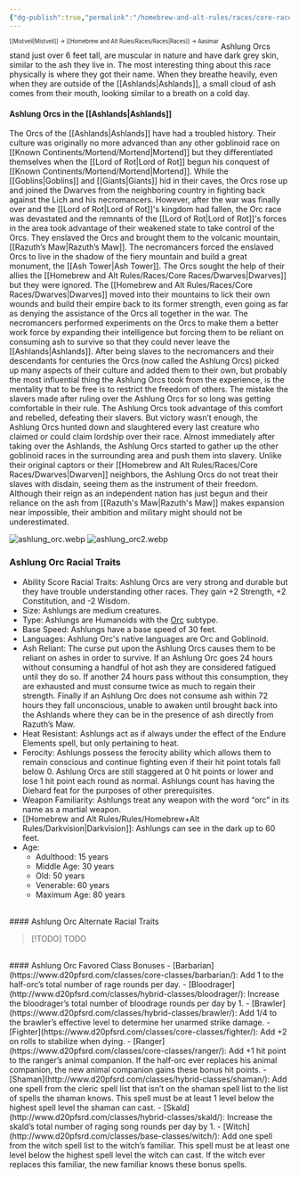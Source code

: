 ```yaml
---
{"dg-publish":true,"permalink":"/homebrew-and-alt-rules/races/core-races/ashlung-orcs/"}
---
```


<sup><sup>[[Mistveil\|Mistveil]] → [[Homebrew and Alt Rules/Races/Races\|Races]] → Aasimar</sup></sup>
Ashlung Orcs stand just over 6 feet tall, are muscular in nature and have dark grey skin, similar to the ash they live in. The most interesting thing about this race physically is where they got their name. When they breathe heavily, even when they are outside of the [[Ashlands\|Ashlands]], a small cloud of ash comes from their mouth, looking similar to a breath on a cold day. 
#### Ashlung Orcs in the [[Ashlands\|Ashlands]]
The Orcs of the [[Ashlands\|Ashlands]] have had a troubled history. Their culture was originally no more advanced than any other goblinoid race on [[Known Continents/Mortend/Mortend\|Mortend]] but they differentiated themselves when the [[Lord of Rot\|Lord of Rot]] begun his conquest of [[Known Continents/Mortend/Mortend\|Mortend]]. While the [[Goblins\|Goblins]] and [[Giants\|Giants]] hid in their caves, the Orcs rose up and joined the Dwarves from the neighboring country in fighting back against the Lich and his necromancers. However, after the war was finally over and the [[Lord of Rot\|Lord of Rot]]'s kingdom had fallen, the Orc race was devastated and the remnants of the [[Lord of Rot\|Lord of Rot]]'s forces in the area took advantage of their weakened state to take control of the Orcs. They enslaved the Orcs and brought them to the volcanic mountain, [[Razuth’s Maw\|Razuth’s Maw]]. The necromancers forced the enslaved Orcs to live in the shadow of the fiery mountain and build a great monument, the [[Ash Tower\|Ash Tower]]. The Orcs sought the help of their allies the [[Homebrew and Alt Rules/Races/Core Races/Dwarves\|Dwarves]] but they were ignored. The [[Homebrew and Alt Rules/Races/Core Races/Dwarves\|Dwarves]] moved into their mountains to lick their own wounds and build their empire back to its former strength, even going as far as denying the assistance of the Orcs all together in the war. The necromancers performed experiments on the Orcs to make them a better work force by expanding their intelligence but forcing them to be reliant on consuming ash to survive so that they could never leave the [[Ashlands\|Ashlands]]. After being slaves to the necromancers and their descendants for centuries the Orcs (now called the Ashlung Orcs) picked up many aspects of their culture and added them to their own, but probably the most influential thing the Ashlung Orcs took from the experience, is the mentality that to be free is to restrict the freedom of others. The mistake the slavers made after ruling over the Ashlung Orcs for so long was getting comfortable in their rule. The Ashlung Orcs took advantage of this comfort and rebelled, defeating their slavers. But victory wasn’t enough, the Ashlung Orcs hunted down and slaughtered every last creature who claimed or could claim lordship over their race. Almost immediately after taking over the Ashlands, the Ashlung Orcs started to gather up the other goblinoid races in the surrounding area and push them into slavery. Unlike their original captors or their [[Homebrew and Alt Rules/Races/Core Races/Dwarves\|Dwarven]] neighbors, the Ashlung Orcs do not treat their slaves with disdain, seeing them as the instrument of their freedom. Although their reign as an independent nation has just begun and their reliance on the ash from [[Razuth's Maw\|Razuth's Maw]] makes expansion near impossible, their ambition and military might should not be underestimated.

![ashlung_orc.webp](/img/user/Attachments/ashlung_orc.webp) ![ashlung_orc2.webp](/img/user/Attachments/ashlung_orc2.webp)

### Ashlung Orc Racial Traits
- Ability Score Racial Traits: Ashlung Orcs are very strong and durable but they have trouble understanding other races. They gain +2 Strength, +2 Constitution, and -2 Wisdom.
- Size: Ashlungs are medium creatures.
- Type: Ashlungs are Humanoids with the [Orc](http://www.d20pfsrd.com/bestiary/rules-for-monsters/creature-types#subtype-orc) subtype.
- Base Speed: Ashlungs have a base speed of 30 feet.
- Languages: Ashlung Orc's native languages are Orc and Goblinoid.
- Ash Reliant: The curse put upon the Ashlung Orcs causes them to be reliant on ashes in order to survive. If an Ashlung Orc goes 24 hours without consuming a handful of hot ash they are considered fatigued until they do so. If another 24 hours pass without this consumption, they are exhausted and must consume twice as much to regain their strength. Finally if an Ashlung Orc does not consume ash within 72 hours they fall unconscious, unable to awaken until brought back into the Ashlands where they can be in the presence of ash directly from Razuth’s Maw. 
- Heat Resistant: Ashlungs act as if always under the effect of the Endure Elements spell, but only pertaining to heat.
- Ferocity: Ashlungs possess the ferocity ability which allows them to remain conscious and continue fighting even if their hit point totals fall below 0. Ashlung Orcs are still staggered at 0 hit points or lower and lose 1 hit point each round as normal. Ashlungs count has having the Diehard feat for the purposes of other prerequisites.
- Weapon Familiarity: Ashlungs treat any weapon with the word “orc” in its name as a martial weapon.
- [[Homebrew and Alt Rules/Rules/Homebrew+Alt Rules/Darkvision\|Darkvision]]: Ashlungs can see in the dark up to 60 feet.
- Age:
    - Adulthood: 15 years
    - Middle Age: 30 years
    - Old: 50 years
    - Venerable: 60 years
    - Maximum Age: 80 years
<br>
#### Ashlung Orc Alternate Racial Traits

> [!TODO] TODO
<br>
#### Ashlung Orc Favored Class Bonuses
- [Barbarian](https://www.d20pfsrd.com/classes/core-classes/barbarian/): Add 1 to the half-orc’s total number of rage rounds per day.
- [Bloodrager](http://www.d20pfsrd.com/classes/hybrid-classes/bloodrager/): Increase the bloodrager’s total number of bloodrage rounds per day by 1.
- [Brawler](https://www.d20pfsrd.com/classes/hybrid-classes/brawler/): Add 1/4 to the brawler’s effective level to determine her unarmed strike damage.
- [Fighter](https://www.d20pfsrd.com/classes/core-classes/fighter/): Add +2 on rolls to stabilize when dying.
- [Ranger](https://www.d20pfsrd.com/classes/core-classes/ranger/): Add +1 hit point to the ranger’s animal companion. If the half-orc ever replaces his animal companion, the new animal companion gains these bonus hit points.
- [Shaman](http://www.d20pfsrd.com/classes/hybrid-classes/shaman/): Add one spell from the cleric spell list that isn’t on the shaman spell list to the list of spells the shaman knows. This spell must be at least 1 level below the highest spell level the shaman can cast.
- [Skald](http://www.d20pfsrd.com/classes/hybrid-classes/skald/): Increase the skald’s total number of raging song rounds per day by 1.
- [Witch](http://www.d20pfsrd.com/classes/base-classes/witch/): Add one spell from the witch spell list to the witch’s familiar. This spell must be at least one level below the highest spell level the witch can cast. If the witch ever replaces this familiar, the new familiar knows these bonus spells.